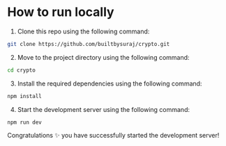 # How to run locally

1. Clone this repo using the following command:
```bash
git clone https://github.com/builtbysuraj/crypto.git
```

2. Move to the project directory using the following command:
```bash
cd crypto
```

3. Install the required dependencies using the following command:
```bash
npm install
```

4. Start the development server using the following command:
```bash
npm run dev
```

Congratulations ✨ you have successfully started the development server!
